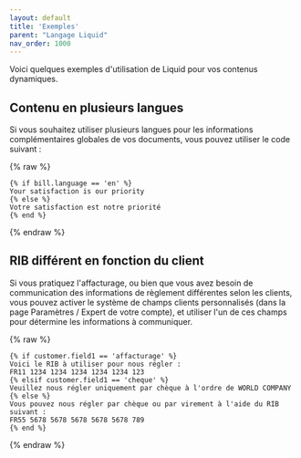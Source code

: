 ```yaml
---
layout: default
title: 'Exemples'
parent: "Langage Liquid"
nav_order: 1000
---
```


Voici quelques exemples d'utilisation de Liquid pour vos contenus dynamiques.

## Contenu en plusieurs langues

Si vous souhaitez utiliser plusieurs langues pour les informations complémentaires globales de vos documents, vous pouvez utiliser le code suivant :

{% raw %}
```liquid
{% if bill.language == 'en' %}
Your satisfaction is our priority
{% else %}
Votre satisfaction est notre priorité
{% end %}
```
{% endraw %}

## RIB différent en fonction du client

Si vous pratiquez l'affacturage, ou bien que vous avez besoin de communication des informations de règlement différentes selon les clients, vous pouvez activer le système de champs clients personnalisés (dans la page Paramètres / Expert de votre compte), et utiliser l'un de ces champs pour détermine les informations à communiquer.

{% raw %}
```liquid
{% if customer.field1 == 'affacturage' %}
Voici le RIB à utiliser pour nous régler :
FR11 1234 1234 1234 1234 1234 123
{% elsif customer.field1 == 'cheque' %}
Veuillez nous régler uniquement par chèque à l'ordre de WORLD COMPANY
{% else %}
Vous pouvez nous régler par chèque ou par virement à l'aide du RIB suivant :
FR55 5678 5678 5678 5678 5678 789
{% end %}
```
{% endraw %}
